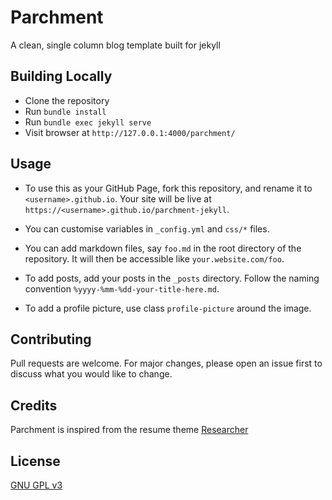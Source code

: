 # Parchment   
A clean, single column blog template built for jekyll

## Building Locally
* Clone the repository
* Run `bundle install`
* Run `bundle exec jekyll serve`
* Visit browser at `http://127.0.0.1:4000/parchment/`

## Usage

* To use this as your GitHub Page, fork this repository, and
  rename it to `<username>.github.io`. Your site will be live
  at `https://<username>.github.io/parchment-jekyll`.

* You can customise variables in `_config.yml` and `css/*` files.

* You can add markdown files, say `foo.md` in the root directory
  of the repository. It will then be accessible like
  `your.website.com/foo`.

* To add posts, add your posts in the `_posts` directory. Follow
  the naming convention `%yyyy-%mm-%dd-your-title-here.md`.

* To add a profile picture, use class `profile-picture` around
  the image.

## Contributing
Pull requests are welcome. For major changes, please open an
issue first to discuss what you would like to change.

## Credits
Parchment is inspired from the resume theme
[Researcher](https://github.com/ankitsultana/researcher)

## License
[GNU GPL v3](LICENSE)
